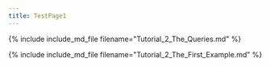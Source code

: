 ```yaml
---
title: TestPage1
---
```

{% include include_md_file filename="Tutorial_2_The_Queries.md" %}

{% include include_md_file filename="Tutorial_2_The_First_Example.md" %}
